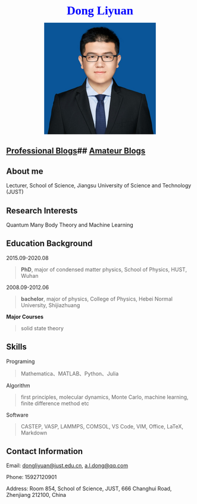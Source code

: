 <center>
<font face="Times New Roman" color="blue" size="6"><b>Dong Liyuan</b></font>
</center>

<p align="center">
    <img src="https://github.com/alfredldong/Picture/blob/master/IDPicture.jpg?raw=true" alt="Sample"  width="300" height="300">
    <p align="center">
    </p>
</p>

## [Professional Blogs](ProfessionalBlog.md)## [Amateur Blogs](AmateurBlog.md)

## About me

Lecturer, School of Science, Jiangsu University of Science and Technology (JUST)

## Research Interests

Quantum Many Body Theory and Machine Learning

## Education Background

2015.09-2020.08
>**PhD**, major of condensed matter physics, School of Physics, HUST, Wuhan

2008.09-2012.06 
>**bachelor**, major of physics, College of Physics, Hebei Normal University, Shijiazhuang

**Major Courses**
>solid state theory

## Skills

Programing
>Mathematica、MATLAB、Python、Julia

Algorithm
>first principles, molecular dynamics, Monte Carlo, machine learning, finite difference method etc

Software
>CASTEP, VASP, LAMMPS, COMSOL, VS Code, VIM, Office, LaTeX, Markdown

## Contact Information

Email: dongliyuan@just.edu.cn, a.l.dong@qq.com

Phone: 15927120901

Address: Room 854, School of Science, JUST, 666 Changhui Road, Zhenjiang 212100, China

